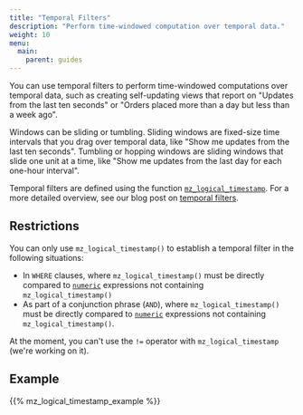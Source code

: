 ```yaml
---
title: "Temporal Filters"
description: "Perform time-windowed computation over temporal data."
weight: 10
menu:
  main:
    parent: guides
---
```


You can use temporal filters to perform time-windowed computations over temporal data, such as creating self-updating views that report on "Updates from the last ten seconds" or "Orders placed more than a day but less than a week ago".

Windows can be sliding or tumbling. Sliding windows are fixed-size time intervals that you drag over temporal data, like "Show me updates from the last ten seconds". Tumbling or hopping windows are sliding windows that slide one unit at a time, like "Show me updates from the last day for each one-hour interval".

Temporal filters are defined using the function [`mz_logical_timestamp`](/sql/functions/now_and_mz_logical_timestamp). For a more detailed overview, see our blog post on [temporal filters](https://materialize.com/temporal-filters/).

## Restrictions

You can only use `mz_logical_timestamp()` to establish a temporal filter in the following situations:

* In `WHERE` clauses, where `mz_logical_timestamp()` must be directly compared to [`numeric`](/sql/types/numeric) expressions not containing `mz_logical_timestamp()`
* As part of a conjunction phrase (`AND`), where `mz_logical_timestamp()` must be directly compared to [`numeric`](/sql/types/numeric) expressions not containing `mz_logical_timestamp()`.

At the moment, you can't use the `!=` operator with `mz_logical_timestamp` (we're working on it).

## Example

{{% mz_logical_timestamp_example %}}
